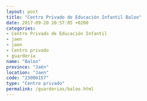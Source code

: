 ```yaml
---
layout: post
title: "Centro Privado de Educación Infantil Baloo"
date: 2017-09-20 20:57:05 +0200
categories:
- Centro Privado de Educación Infantil
- jaen
- jaen
- Centro privado
- guarderia
name: "Baloo"
province: "Jaén"
location: "Jaen"
code: "23006157"
type: "Centro privado"
permalink: /guarderias/baloo.html
---
```

